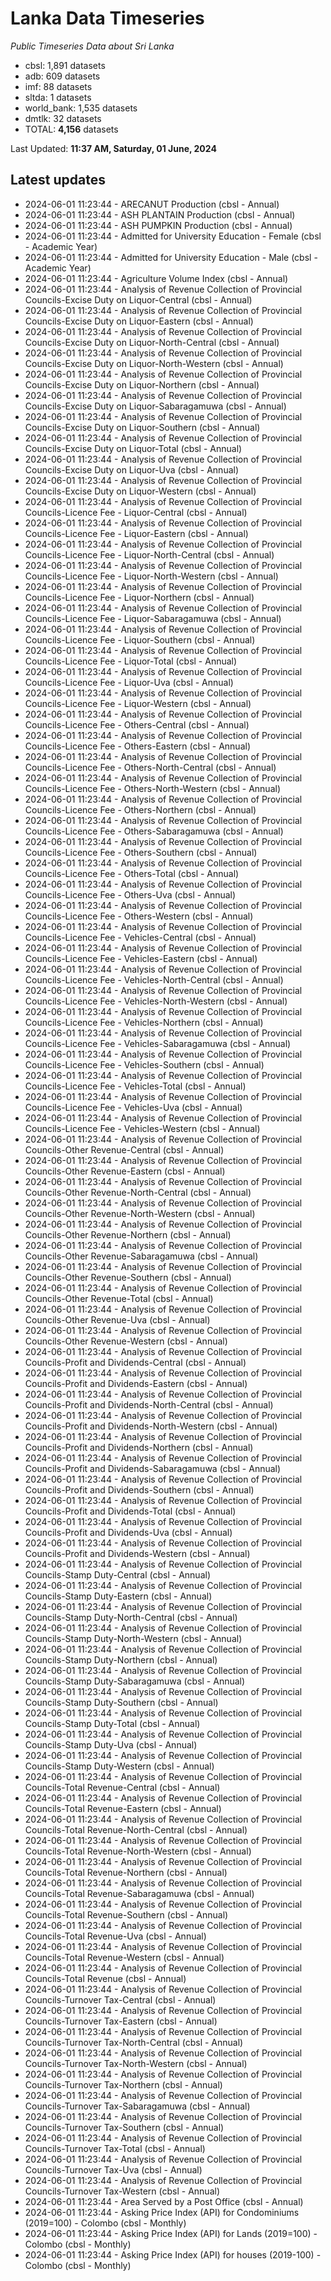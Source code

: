 # Lanka Data Timeseries
*Public Timeseries Data about Sri Lanka*

* cbsl: 1,891 datasets
* adb: 609 datasets
* imf: 88 datasets
* sltda: 1 datasets
* world_bank: 1,535 datasets
* dmtlk: 32 datasets
* TOTAL: **4,156** datasets

Last Updated: **11:37 AM, Saturday, 01 June, 2024**

## Latest updates

* 2024-06-01 11:23:44 - ARECANUT Production (cbsl - Annual)
* 2024-06-01 11:23:44 - ASH PLANTAIN Production (cbsl - Annual)
* 2024-06-01 11:23:44 - ASH PUMPKIN Production (cbsl - Annual)
* 2024-06-01 11:23:44 - Admitted for University Education - Female (cbsl - Academic Year)
* 2024-06-01 11:23:44 - Admitted for University Education - Male (cbsl - Academic Year)
* 2024-06-01 11:23:44 - Agriculture Volume Index (cbsl - Annual)
* 2024-06-01 11:23:44 - Analysis of Revenue Collection of Provincial Councils-Excise Duty on Liquor-Central (cbsl - Annual)
* 2024-06-01 11:23:44 - Analysis of Revenue Collection of Provincial Councils-Excise Duty on Liquor-Eastern (cbsl - Annual)
* 2024-06-01 11:23:44 - Analysis of Revenue Collection of Provincial Councils-Excise Duty on Liquor-North-Central (cbsl - Annual)
* 2024-06-01 11:23:44 - Analysis of Revenue Collection of Provincial Councils-Excise Duty on Liquor-North-Western (cbsl - Annual)
* 2024-06-01 11:23:44 - Analysis of Revenue Collection of Provincial Councils-Excise Duty on Liquor-Northern (cbsl - Annual)
* 2024-06-01 11:23:44 - Analysis of Revenue Collection of Provincial Councils-Excise Duty on Liquor-Sabaragamuwa (cbsl - Annual)
* 2024-06-01 11:23:44 - Analysis of Revenue Collection of Provincial Councils-Excise Duty on Liquor-Southern (cbsl - Annual)
* 2024-06-01 11:23:44 - Analysis of Revenue Collection of Provincial Councils-Excise Duty on Liquor-Total (cbsl - Annual)
* 2024-06-01 11:23:44 - Analysis of Revenue Collection of Provincial Councils-Excise Duty on Liquor-Uva (cbsl - Annual)
* 2024-06-01 11:23:44 - Analysis of Revenue Collection of Provincial Councils-Excise Duty on Liquor-Western (cbsl - Annual)
* 2024-06-01 11:23:44 - Analysis of Revenue Collection of Provincial Councils-Licence Fee - Liquor-Central (cbsl - Annual)
* 2024-06-01 11:23:44 - Analysis of Revenue Collection of Provincial Councils-Licence Fee - Liquor-Eastern (cbsl - Annual)
* 2024-06-01 11:23:44 - Analysis of Revenue Collection of Provincial Councils-Licence Fee - Liquor-North-Central (cbsl - Annual)
* 2024-06-01 11:23:44 - Analysis of Revenue Collection of Provincial Councils-Licence Fee - Liquor-North-Western (cbsl - Annual)
* 2024-06-01 11:23:44 - Analysis of Revenue Collection of Provincial Councils-Licence Fee - Liquor-Northern (cbsl - Annual)
* 2024-06-01 11:23:44 - Analysis of Revenue Collection of Provincial Councils-Licence Fee - Liquor-Sabaragamuwa (cbsl - Annual)
* 2024-06-01 11:23:44 - Analysis of Revenue Collection of Provincial Councils-Licence Fee - Liquor-Southern (cbsl - Annual)
* 2024-06-01 11:23:44 - Analysis of Revenue Collection of Provincial Councils-Licence Fee - Liquor-Total (cbsl - Annual)
* 2024-06-01 11:23:44 - Analysis of Revenue Collection of Provincial Councils-Licence Fee - Liquor-Uva (cbsl - Annual)
* 2024-06-01 11:23:44 - Analysis of Revenue Collection of Provincial Councils-Licence Fee - Liquor-Western (cbsl - Annual)
* 2024-06-01 11:23:44 - Analysis of Revenue Collection of Provincial Councils-Licence Fee - Others-Central (cbsl - Annual)
* 2024-06-01 11:23:44 - Analysis of Revenue Collection of Provincial Councils-Licence Fee - Others-Eastern (cbsl - Annual)
* 2024-06-01 11:23:44 - Analysis of Revenue Collection of Provincial Councils-Licence Fee - Others-North-Central (cbsl - Annual)
* 2024-06-01 11:23:44 - Analysis of Revenue Collection of Provincial Councils-Licence Fee - Others-North-Western (cbsl - Annual)
* 2024-06-01 11:23:44 - Analysis of Revenue Collection of Provincial Councils-Licence Fee - Others-Northern (cbsl - Annual)
* 2024-06-01 11:23:44 - Analysis of Revenue Collection of Provincial Councils-Licence Fee - Others-Sabaragamuwa (cbsl - Annual)
* 2024-06-01 11:23:44 - Analysis of Revenue Collection of Provincial Councils-Licence Fee - Others-Southern (cbsl - Annual)
* 2024-06-01 11:23:44 - Analysis of Revenue Collection of Provincial Councils-Licence Fee - Others-Total (cbsl - Annual)
* 2024-06-01 11:23:44 - Analysis of Revenue Collection of Provincial Councils-Licence Fee - Others-Uva (cbsl - Annual)
* 2024-06-01 11:23:44 - Analysis of Revenue Collection of Provincial Councils-Licence Fee - Others-Western (cbsl - Annual)
* 2024-06-01 11:23:44 - Analysis of Revenue Collection of Provincial Councils-Licence Fee - Vehicles-Central (cbsl - Annual)
* 2024-06-01 11:23:44 - Analysis of Revenue Collection of Provincial Councils-Licence Fee - Vehicles-Eastern (cbsl - Annual)
* 2024-06-01 11:23:44 - Analysis of Revenue Collection of Provincial Councils-Licence Fee - Vehicles-North-Central (cbsl - Annual)
* 2024-06-01 11:23:44 - Analysis of Revenue Collection of Provincial Councils-Licence Fee - Vehicles-North-Western (cbsl - Annual)
* 2024-06-01 11:23:44 - Analysis of Revenue Collection of Provincial Councils-Licence Fee - Vehicles-Northern (cbsl - Annual)
* 2024-06-01 11:23:44 - Analysis of Revenue Collection of Provincial Councils-Licence Fee - Vehicles-Sabaragamuwa (cbsl - Annual)
* 2024-06-01 11:23:44 - Analysis of Revenue Collection of Provincial Councils-Licence Fee - Vehicles-Southern (cbsl - Annual)
* 2024-06-01 11:23:44 - Analysis of Revenue Collection of Provincial Councils-Licence Fee - Vehicles-Total (cbsl - Annual)
* 2024-06-01 11:23:44 - Analysis of Revenue Collection of Provincial Councils-Licence Fee - Vehicles-Uva (cbsl - Annual)
* 2024-06-01 11:23:44 - Analysis of Revenue Collection of Provincial Councils-Licence Fee - Vehicles-Western (cbsl - Annual)
* 2024-06-01 11:23:44 - Analysis of Revenue Collection of Provincial Councils-Other Revenue-Central (cbsl - Annual)
* 2024-06-01 11:23:44 - Analysis of Revenue Collection of Provincial Councils-Other Revenue-Eastern (cbsl - Annual)
* 2024-06-01 11:23:44 - Analysis of Revenue Collection of Provincial Councils-Other Revenue-North-Central (cbsl - Annual)
* 2024-06-01 11:23:44 - Analysis of Revenue Collection of Provincial Councils-Other Revenue-North-Western (cbsl - Annual)
* 2024-06-01 11:23:44 - Analysis of Revenue Collection of Provincial Councils-Other Revenue-Northern (cbsl - Annual)
* 2024-06-01 11:23:44 - Analysis of Revenue Collection of Provincial Councils-Other Revenue-Sabaragamuwa (cbsl - Annual)
* 2024-06-01 11:23:44 - Analysis of Revenue Collection of Provincial Councils-Other Revenue-Southern (cbsl - Annual)
* 2024-06-01 11:23:44 - Analysis of Revenue Collection of Provincial Councils-Other Revenue-Total (cbsl - Annual)
* 2024-06-01 11:23:44 - Analysis of Revenue Collection of Provincial Councils-Other Revenue-Uva (cbsl - Annual)
* 2024-06-01 11:23:44 - Analysis of Revenue Collection of Provincial Councils-Other Revenue-Western (cbsl - Annual)
* 2024-06-01 11:23:44 - Analysis of Revenue Collection of Provincial Councils-Profit and Dividends-Central (cbsl - Annual)
* 2024-06-01 11:23:44 - Analysis of Revenue Collection of Provincial Councils-Profit and Dividends-Eastern (cbsl - Annual)
* 2024-06-01 11:23:44 - Analysis of Revenue Collection of Provincial Councils-Profit and Dividends-North-Central (cbsl - Annual)
* 2024-06-01 11:23:44 - Analysis of Revenue Collection of Provincial Councils-Profit and Dividends-North-Western (cbsl - Annual)
* 2024-06-01 11:23:44 - Analysis of Revenue Collection of Provincial Councils-Profit and Dividends-Northern (cbsl - Annual)
* 2024-06-01 11:23:44 - Analysis of Revenue Collection of Provincial Councils-Profit and Dividends-Sabaragamuwa (cbsl - Annual)
* 2024-06-01 11:23:44 - Analysis of Revenue Collection of Provincial Councils-Profit and Dividends-Southern (cbsl - Annual)
* 2024-06-01 11:23:44 - Analysis of Revenue Collection of Provincial Councils-Profit and Dividends-Total (cbsl - Annual)
* 2024-06-01 11:23:44 - Analysis of Revenue Collection of Provincial Councils-Profit and Dividends-Uva (cbsl - Annual)
* 2024-06-01 11:23:44 - Analysis of Revenue Collection of Provincial Councils-Profit and Dividends-Western (cbsl - Annual)
* 2024-06-01 11:23:44 - Analysis of Revenue Collection of Provincial Councils-Stamp Duty-Central (cbsl - Annual)
* 2024-06-01 11:23:44 - Analysis of Revenue Collection of Provincial Councils-Stamp Duty-Eastern (cbsl - Annual)
* 2024-06-01 11:23:44 - Analysis of Revenue Collection of Provincial Councils-Stamp Duty-North-Central (cbsl - Annual)
* 2024-06-01 11:23:44 - Analysis of Revenue Collection of Provincial Councils-Stamp Duty-North-Western (cbsl - Annual)
* 2024-06-01 11:23:44 - Analysis of Revenue Collection of Provincial Councils-Stamp Duty-Northern (cbsl - Annual)
* 2024-06-01 11:23:44 - Analysis of Revenue Collection of Provincial Councils-Stamp Duty-Sabaragamuwa (cbsl - Annual)
* 2024-06-01 11:23:44 - Analysis of Revenue Collection of Provincial Councils-Stamp Duty-Southern (cbsl - Annual)
* 2024-06-01 11:23:44 - Analysis of Revenue Collection of Provincial Councils-Stamp Duty-Total (cbsl - Annual)
* 2024-06-01 11:23:44 - Analysis of Revenue Collection of Provincial Councils-Stamp Duty-Uva (cbsl - Annual)
* 2024-06-01 11:23:44 - Analysis of Revenue Collection of Provincial Councils-Stamp Duty-Western (cbsl - Annual)
* 2024-06-01 11:23:44 - Analysis of Revenue Collection of Provincial Councils-Total Revenue-Central (cbsl - Annual)
* 2024-06-01 11:23:44 - Analysis of Revenue Collection of Provincial Councils-Total Revenue-Eastern (cbsl - Annual)
* 2024-06-01 11:23:44 - Analysis of Revenue Collection of Provincial Councils-Total Revenue-North-Central (cbsl - Annual)
* 2024-06-01 11:23:44 - Analysis of Revenue Collection of Provincial Councils-Total Revenue-North-Western (cbsl - Annual)
* 2024-06-01 11:23:44 - Analysis of Revenue Collection of Provincial Councils-Total Revenue-Northern (cbsl - Annual)
* 2024-06-01 11:23:44 - Analysis of Revenue Collection of Provincial Councils-Total Revenue-Sabaragamuwa (cbsl - Annual)
* 2024-06-01 11:23:44 - Analysis of Revenue Collection of Provincial Councils-Total Revenue-Southern (cbsl - Annual)
* 2024-06-01 11:23:44 - Analysis of Revenue Collection of Provincial Councils-Total Revenue-Uva (cbsl - Annual)
* 2024-06-01 11:23:44 - Analysis of Revenue Collection of Provincial Councils-Total Revenue-Western (cbsl - Annual)
* 2024-06-01 11:23:44 - Analysis of Revenue Collection of Provincial Councils-Total Revenue (cbsl - Annual)
* 2024-06-01 11:23:44 - Analysis of Revenue Collection of Provincial Councils-Turnover Tax-Central (cbsl - Annual)
* 2024-06-01 11:23:44 - Analysis of Revenue Collection of Provincial Councils-Turnover Tax-Eastern (cbsl - Annual)
* 2024-06-01 11:23:44 - Analysis of Revenue Collection of Provincial Councils-Turnover Tax-North-Central (cbsl - Annual)
* 2024-06-01 11:23:44 - Analysis of Revenue Collection of Provincial Councils-Turnover Tax-North-Western (cbsl - Annual)
* 2024-06-01 11:23:44 - Analysis of Revenue Collection of Provincial Councils-Turnover Tax-Northern (cbsl - Annual)
* 2024-06-01 11:23:44 - Analysis of Revenue Collection of Provincial Councils-Turnover Tax-Sabaragamuwa (cbsl - Annual)
* 2024-06-01 11:23:44 - Analysis of Revenue Collection of Provincial Councils-Turnover Tax-Southern (cbsl - Annual)
* 2024-06-01 11:23:44 - Analysis of Revenue Collection of Provincial Councils-Turnover Tax-Total (cbsl - Annual)
* 2024-06-01 11:23:44 - Analysis of Revenue Collection of Provincial Councils-Turnover Tax-Uva (cbsl - Annual)
* 2024-06-01 11:23:44 - Analysis of Revenue Collection of Provincial Councils-Turnover Tax-Western (cbsl - Annual)
* 2024-06-01 11:23:44 - Area Served by a Post Office (cbsl - Annual)
* 2024-06-01 11:23:44 - Asking Price Index (API) for Condominiums (2019=100) - Colombo (cbsl - Monthly)
* 2024-06-01 11:23:44 - Asking Price Index (API) for Lands (2019=100) - Colombo (cbsl - Monthly)
* 2024-06-01 11:23:44 - Asking Price Index (API) for houses (2019-100) - Colombo (cbsl - Monthly)